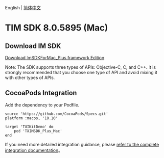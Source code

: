 English | [简体中文](./README_ZH.md)

# TIM SDK 8.0.5895 (Mac)

## Download IM SDK

[Download ImSDKForMac_Plus.framework Edition](https://im.sdk.qcloud.com/download/plus/8.0.5895/ImSDKForMac_Plus_8.0.5895.framework.zip)

Note: The SDK supports three types of APIs: Objective-C, C, and C++. It is strongly recommended that you choose one type of API and avoid mixing it with other types of APIs.

## CocoaPods Integration
Add the dependency to your Podfile.

```
source 'https://github.com/CocoaPods/Specs.git'
platform :macos, '10.10'

target 'TUIKitDemo' do
    pod 'TXIMSDK_Plus_Mac'
end
```

If you need more detailed integration guidance, please [refer to the complete integration documentation](https://www.tencentcloud.com/document/product/1047/34308)。
